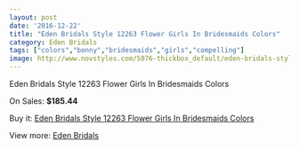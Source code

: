 ```yaml
---
layout: post
date: '2016-12-22'
title: "Eden Bridals Style 12263 Flower Girls In Bridesmaids Colors"
category: Eden Bridals
tags: ["colors","bonny","bridesmaids","girls","compelling"]
image: http://www.novstyles.com/5076-thickbox_default/eden-bridals-style-12263-flower-girls-in-bridesmaids-colors.jpg
---
```

Eden Bridals Style 12263 Flower Girls In Bridesmaids Colors

On Sales: **$185.44**
<a href="https://www.novstyles.com/en/eden-bridals/3176-eden-bridals-style-12263-flower-girls-in-bridesmaids-colors.html"><amp-img layout="responsive" width="600" height="600" src="//www.novstyles.com/5076-thickbox_default/eden-bridals-style-12263-flower-girls-in-bridesmaids-colors.jpg" alt="Eden Bridals Style 12263 Flower Girls In Bridesmaids Colors 0" /></a>
<a href="https://www.novstyles.com/en/eden-bridals/3176-eden-bridals-style-12263-flower-girls-in-bridesmaids-colors.html"><amp-img layout="responsive" width="600" height="600" src="//www.novstyles.com/5077-thickbox_default/eden-bridals-style-12263-flower-girls-in-bridesmaids-colors.jpg" alt="Eden Bridals Style 12263 Flower Girls In Bridesmaids Colors 1" /></a>

Buy it: [Eden Bridals Style 12263 Flower Girls In Bridesmaids Colors](https://www.novstyles.com/en/eden-bridals/3176-eden-bridals-style-12263-flower-girls-in-bridesmaids-colors.html "Eden Bridals Style 12263 Flower Girls In Bridesmaids Colors")

View more: [Eden Bridals](https://www.novstyles.com/en/19-eden-bridals "Eden Bridals")